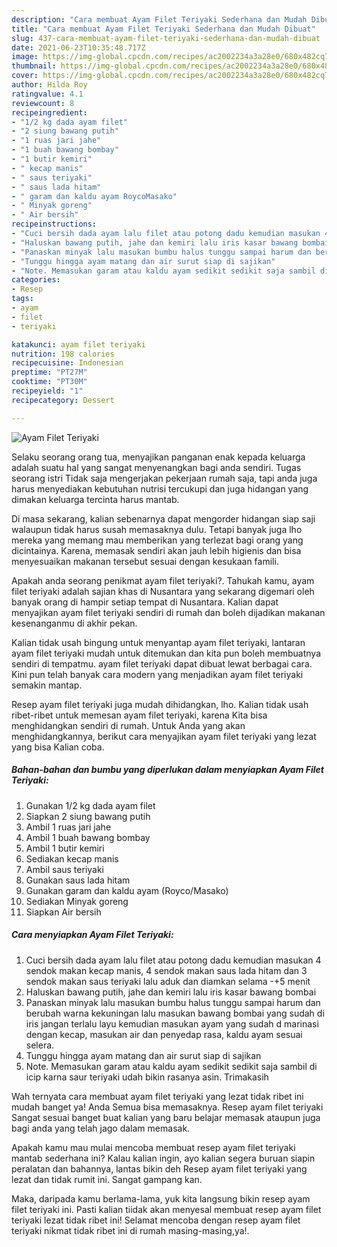 ```yaml
---
description: "Cara membuat Ayam Filet Teriyaki Sederhana dan Mudah Dibuat"
title: "Cara membuat Ayam Filet Teriyaki Sederhana dan Mudah Dibuat"
slug: 437-cara-membuat-ayam-filet-teriyaki-sederhana-dan-mudah-dibuat
date: 2021-06-23T10:35:48.717Z
image: https://img-global.cpcdn.com/recipes/ac2002234a3a28e0/680x482cq70/ayam-filet-teriyaki-foto-resep-utama.jpg
thumbnail: https://img-global.cpcdn.com/recipes/ac2002234a3a28e0/680x482cq70/ayam-filet-teriyaki-foto-resep-utama.jpg
cover: https://img-global.cpcdn.com/recipes/ac2002234a3a28e0/680x482cq70/ayam-filet-teriyaki-foto-resep-utama.jpg
author: Hilda Roy
ratingvalue: 4.1
reviewcount: 8
recipeingredient:
- "1/2 kg dada ayam filet"
- "2 siung bawang putih"
- "1 ruas jari jahe"
- "1 buah bawang bombay"
- "1 butir kemiri"
- " kecap manis"
- " saus teriyaki"
- " saus lada hitam"
- " garam dan kaldu ayam RoycoMasako"
- " Minyak goreng"
- " Air bersih"
recipeinstructions:
- "Cuci bersih dada ayam lalu filet atau potong dadu kemudian masukan 4 sendok makan kecap manis, 4 sendok makan saus lada hitam dan 3 sendok makan saus teriyaki lalu aduk dan diamkan selama -+5 menit"
- "Haluskan bawang putih, jahe dan kemiri lalu iris kasar bawang bombai"
- "Panaskan minyak lalu masukan bumbu halus tunggu sampai harum dan berubah warna kekuningan lalu masukan bawang bombai yang sudah di iris jangan terlalu layu kemudian masukan ayam yang sudah d marinasi dengan kecap, masukan air dan penyedap rasa, kaldu ayam sesuai selera."
- "Tunggu hingga ayam matang dan air surut siap di sajikan"
- "Note. Memasukan garam atau kaldu ayam sedikit sedikit saja sambil di icip karna saur teriyaki udah bikin rasanya asin. Trimakasih"
categories:
- Resep
tags:
- ayam
- filet
- teriyaki

katakunci: ayam filet teriyaki 
nutrition: 198 calories
recipecuisine: Indonesian
preptime: "PT27M"
cooktime: "PT30M"
recipeyield: "1"
recipecategory: Dessert

---
```



![Ayam Filet Teriyaki](https://img-global.cpcdn.com/recipes/ac2002234a3a28e0/680x482cq70/ayam-filet-teriyaki-foto-resep-utama.jpg)

Selaku seorang orang tua, menyajikan panganan enak kepada keluarga adalah suatu hal yang sangat menyenangkan bagi anda sendiri. Tugas seorang istri Tidak saja mengerjakan pekerjaan rumah saja, tapi anda juga harus menyediakan kebutuhan nutrisi tercukupi dan juga hidangan yang dimakan keluarga tercinta harus mantab.

Di masa  sekarang, kalian sebenarnya dapat mengorder hidangan siap saji walaupun tidak harus susah memasaknya dulu. Tetapi banyak juga lho mereka yang memang mau memberikan yang terlezat bagi orang yang dicintainya. Karena, memasak sendiri akan jauh lebih higienis dan bisa menyesuaikan makanan tersebut sesuai dengan kesukaan famili. 



Apakah anda seorang penikmat ayam filet teriyaki?. Tahukah kamu, ayam filet teriyaki adalah sajian khas di Nusantara yang sekarang digemari oleh banyak orang di hampir setiap tempat di Nusantara. Kalian dapat menyajikan ayam filet teriyaki sendiri di rumah dan boleh dijadikan makanan kesenanganmu di akhir pekan.

Kalian tidak usah bingung untuk menyantap ayam filet teriyaki, lantaran ayam filet teriyaki mudah untuk ditemukan dan kita pun boleh membuatnya sendiri di tempatmu. ayam filet teriyaki dapat dibuat lewat berbagai cara. Kini pun telah banyak cara modern yang menjadikan ayam filet teriyaki semakin mantap.

Resep ayam filet teriyaki juga mudah dihidangkan, lho. Kalian tidak usah ribet-ribet untuk memesan ayam filet teriyaki, karena Kita bisa menghidangkan sendiri di rumah. Untuk Anda yang akan menghidangkannya, berikut cara menyajikan ayam filet teriyaki yang lezat yang bisa Kalian coba.

<!--inarticleads1-->

##### Bahan-bahan dan bumbu yang diperlukan dalam menyiapkan Ayam Filet Teriyaki:

1. Gunakan 1/2 kg dada ayam filet
1. Siapkan 2 siung bawang putih
1. Ambil 1 ruas jari jahe
1. Ambil 1 buah bawang bombay
1. Ambil 1 butir kemiri
1. Sediakan  kecap manis
1. Ambil  saus teriyaki
1. Gunakan  saus lada hitam
1. Gunakan  garam dan kaldu ayam (Royco/Masako)
1. Sediakan  Minyak goreng
1. Siapkan  Air bersih




<!--inarticleads2-->

##### Cara menyiapkan Ayam Filet Teriyaki:

1. Cuci bersih dada ayam lalu filet atau potong dadu kemudian masukan 4 sendok makan kecap manis, 4 sendok makan saus lada hitam dan 3 sendok makan saus teriyaki lalu aduk dan diamkan selama -+5 menit
1. Haluskan bawang putih, jahe dan kemiri lalu iris kasar bawang bombai
1. Panaskan minyak lalu masukan bumbu halus tunggu sampai harum dan berubah warna kekuningan lalu masukan bawang bombai yang sudah di iris jangan terlalu layu kemudian masukan ayam yang sudah d marinasi dengan kecap, masukan air dan penyedap rasa, kaldu ayam sesuai selera.
1. Tunggu hingga ayam matang dan air surut siap di sajikan
1. Note. Memasukan garam atau kaldu ayam sedikit sedikit saja sambil di icip karna saur teriyaki udah bikin rasanya asin. Trimakasih




Wah ternyata cara membuat ayam filet teriyaki yang lezat tidak ribet ini mudah banget ya! Anda Semua bisa memasaknya. Resep ayam filet teriyaki Sangat sesuai banget buat kalian yang baru belajar memasak ataupun juga bagi anda yang telah jago dalam memasak.

Apakah kamu mau mulai mencoba membuat resep ayam filet teriyaki mantab sederhana ini? Kalau kalian ingin, ayo kalian segera buruan siapin peralatan dan bahannya, lantas bikin deh Resep ayam filet teriyaki yang lezat dan tidak rumit ini. Sangat gampang kan. 

Maka, daripada kamu berlama-lama, yuk kita langsung bikin resep ayam filet teriyaki ini. Pasti kalian tiidak akan menyesal membuat resep ayam filet teriyaki lezat tidak ribet ini! Selamat mencoba dengan resep ayam filet teriyaki nikmat tidak ribet ini di rumah masing-masing,ya!.

